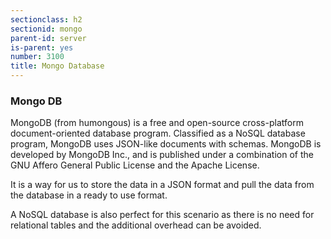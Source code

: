 ```yaml
---
sectionclass: h2
sectionid: mongo
parent-id: server
is-parent: yes
number: 3100
title: Mongo Database
---
```


### Mongo DB

MongoDB (from humongous) is a free and open-source cross-platform document-oriented database program. Classified as a NoSQL database program, MongoDB uses JSON-like documents with schemas. MongoDB is developed by MongoDB Inc., and is published under a combination of the GNU Affero General Public License and the Apache License.

It is a way for us to store the data in a JSON format and pull the data from the database in a ready to use format.

A NoSQL database is also perfect for this scenario as there is no need for relational tables and the additional overhead can be avoided.
